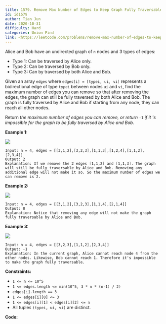 ```yaml
---
title: 1579. Remove Max Number of Edges to Keep Graph Fully Traversable
id: id1579
author: Tian Jun
date: 2020-10-31
difficulty: Hard
categories: Union Find
link: <https://leetcode.com/problems/remove-max-number-of-edges-to-keep-graph-fully-traversable/description/>
---
```


Alice and Bob have an undirected graph of `n` nodes and 3 types of edges:

  * Type 1: Can be traversed by Alice only.
  * Type 2: Can be traversed by Bob only.
  * Type 3: Can by traversed by both Alice and Bob.

Given an array `edges` where `edges[i] = [typei, ui, vi]` represents a
bidirectional edge of type `typei` between nodes `ui` and `vi`, find the
maximum number of edges you can remove so that after removing the edges, the
graph can still be fully traversed by both Alice and Bob. The graph is fully
traversed by Alice and Bob if starting from any node, they can reach all other
nodes.

Return _the maximum number of edges you can remove, or return_ `-1` _if it 's
impossible for the graph to be fully traversed by Alice and Bob._



**Example 1:**

**![](https://assets.leetcode.com/uploads/2020/08/19/ex1.png)**
            
	Input: n = 4, edges = [[3,1,2],[3,2,3],[1,1,3],[1,2,4],[1,1,2],[2,3,4]]    
	Output: 2    
	Explanation: If we remove the 2 edges [1,1,2] and [1,1,3]. The graph will still be fully traversable by Alice and Bob. Removing any additional edge will not make it so. So the maximum number of edges we can remove is 2.    

**Example 2:**

**![](https://assets.leetcode.com/uploads/2020/08/19/ex2.png)**
            
	Input: n = 4, edges = [[3,1,2],[3,2,3],[1,1,4],[2,1,4]]    
	Output: 0    
	Explanation: Notice that removing any edge will not make the graph fully traversable by Alice and Bob.    

**Example 3:**

**![](https://assets.leetcode.com/uploads/2020/08/19/ex3.png)**
            
	Input: n = 4, edges = [[3,2,3],[1,1,2],[2,3,4]]    
	Output: -1    
	Explanation: In the current graph, Alice cannot reach node 4 from the other nodes. Likewise, Bob cannot reach 1. Therefore it's impossible to make the graph fully traversable.





**Constraints:**

  * `1 <= n <= 10^5`
  * `1 <= edges.length <= min(10^5, 3 * n * (n-1) / 2)`
  * `edges[i].length == 3`
  * `1 <= edges[i][0] <= 3`
  * `1 <= edges[i][1] < edges[i][2] <= n`
  * All tuples `(typei, ui, vi)` are distinct.


**Code:**
